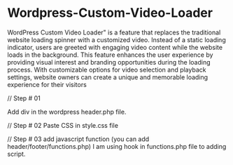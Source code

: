 # Wordpress-Custom-Video-Loader
WordPress Custom Video Loader" is a feature that replaces the traditional website loading spinner with a customized video. Instead of a static loading indicator, users are greeted with engaging video content while the website loads in the background. This feature enhances the user experience by providing visual interest and branding opportunities during the loading process. With customizable options for video selection and playback settings, website owners can create a unique and memorable loading experience for their visitors


// Step # 01
<!-- header.php = Just after Body Tag -->
Add div in the wordpress header.php file.

// Step # 02
Paste CSS in style.css file

// Step # 03
add javascript function (you can add header/footer/functions.php)
I am using hook in functions.php file to adding script.
